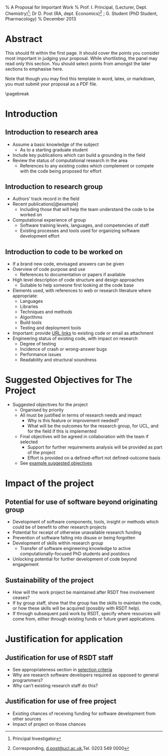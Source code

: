 % A Proposal for Important Work 
% Prof. I. Principal, (Lecturer, Dept. Chemistry)[^2]; Dr D. Post (RA, dept. Economics)[^1] ; G. Student (PhD Student, Pharmacology)
% December 2013

[^1]:Corresponding, d.post@ucl.ac.uk,Tel. 0203 549 0000
[^2]:Principal Investigator

Abstract
========

This should fit within the first page. It should cover the points you consider most important in 
judging your proposal. While shortlisting, the panel may read only this section. You should
select points from amongst the later sections to emphasise here.

Note that though you may find this template in word, latex, or markdown, you must submit your proposal as a PDF file.

\pagebreak

Introduction
============

Introduction to research area
-----------------------------

* Assume a basic knowledge of the subject
  * As to a starting graduate student
* Include key publications which can build a grounding in the field
* Review the status of computational research in the area
  * References to any existing codes which complement or compete with the code being proposed for effort

Introduction to research group
------------------------------

* Authors’ track record in the field
* Recent publications[@example]
	* Including those that will help the team understand the code to be worked on
* Computational experience of group
	* Software training levels, languages, and competencies of staff
	* Existing processes and tools used for organizing software development effort

Introduction to code to be worked on
------------------------------------

  * If a brand new code, envisaged answers can be given
  * Overview of code purpose and use
    * References to documentation or papers if available
  * High level description of code structure and design approaches
    * Suitable to help someone first looking at the code base
  * Elements used, with references to web or research literature where appropriate:
    * Languages
    * Libraries
    * Techniques and methods
    * Algorithms
    * Build tools
    * Testing and deployment tools
  * Important: provide [URL links](http://github.com/) to existing code or email as attachment
  * Engineering status of existing code, with impact on research
    * Degree of testing
    * Incidence of crash or wrong-answer bugs 
    * Performance issues
    * Readability and structural soundness 

Suggested Objectives for The Project
====================================

* Suggested objectives for the project
  * Organised by priority
  * All must be justified in terms of research needs and impact
    * Why is this feature or improvement needed?
    * What will be the outcomes for the research group, for UCL, and for the field if this is implemented
  * Final objectives will be agreed in collaboration with the team if selected
    * Support for further requirements analysis will be provided as part of the project
    * Effort is provided on a defined-effort not defined-outcome basis
  * See [example suggested objectives](http://development.rc.ucl.ac.uk/termly-call/examples.html)

Impact of the project
=======================

Potential for use of software beyond originating group
------------------------------------------------------

  * Development of software components, tools, insight or methods which could be of benefit to other research projects
  * Potential for receipt of otherwise unavailable research funding
  * Prevention of software falling into disuse or being forgotten
  * Development of skills within research group
    * Transfer of software engineering knowledge to active computationally-focused PhD students and postdocs
  * Unlocking potential for further development of code beyond engagement

Sustainability of the project
-----------------------------
  * How will the work project be maintained after RSDT free involvement ceases?
  * If by group staff, show that the group has the skills to maintain the code, or how these skills will be acquired (possibly with RSDT help).
  * If through subsequent paid work by RSDT, specify where resources will come from, either through existing funds or future grant applications.

Justification for application
=============================

Justification for use of RSDT staff
-----------------------------------

* See appropriateness section in [selection criteria](http://development.rc.ucl.ac.uk/termly-call/selection.html)
* Why are research software developers required as opposed to general programmers?
* Why can’t existing research staff do this?

Justification for use of free project
-------------------------------------

* Existing chances of receiving funding for software development from other sources
* Impact of project on those chances


